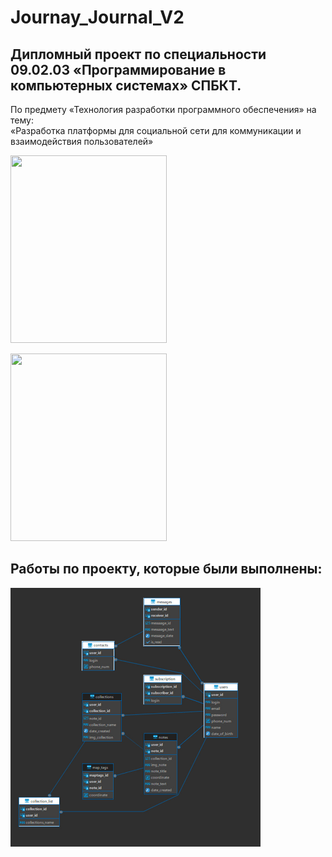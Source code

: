 # Journay_Journal_V2

## Дипломный проект по специальности 09.02.03 «Программирование в компьютерных системах» СПБКТ. 

<p>По предмету «Технология разработки программного обеспечения» на тему: <br>
 «Разработка платформы для социальной сети для коммуникации и взаимодействия пользователей»</p> 

<img src="../assets/img/Readme/1.jpg" width="250" height="300" >
<p>
  <img src="../assets/img/Readme/capture_20231031175930360.jpg" width="250" height="300" >
  <img src= >
  <img src= >
</p>

## Работы по проекту, которые были выполнены:
<!-- 1. Определить требования к результату
2. Изучение необходимых теоретических материалов
3. Подготовка теоретических материалов
4. Разработка дизайна в Figma - https://clck.ru/38v3cg
5. Разработка логотипа в Adobe Illustrator 
Работа над проэктом Visual Studio Code
Разработка Базы данных BD-->
<!-- <p>
    <img src="" width="300" >
</p>

6. Верстка страницы HOME
7. Верстка страницы Пользователя
8. Создание бокового меню 
9. Верстка модального окна:
   1. Модального окна регистрации 1 и 2 ,
   2. Модального окна "Создание заметки" ,
   3. Модального окна "Моя карта",
   4. Модального окна "Создание поездки"
10. Верстка страницы настроек

11. Разработка бэкенда проекта
12. Разработка Базы Данных СУБД PostgresSQL -->
<div>
     <img src="Readme/image.jpg" width="400" >
</div>  

<!--  Связывание логики верификации и регистрации с интерфейсом
  - переходы между страницами верификации, регистрации и страницы пользователя -->



<!-- 


Перенос данных в приветственное окно. Отображение и обновление данных  -->